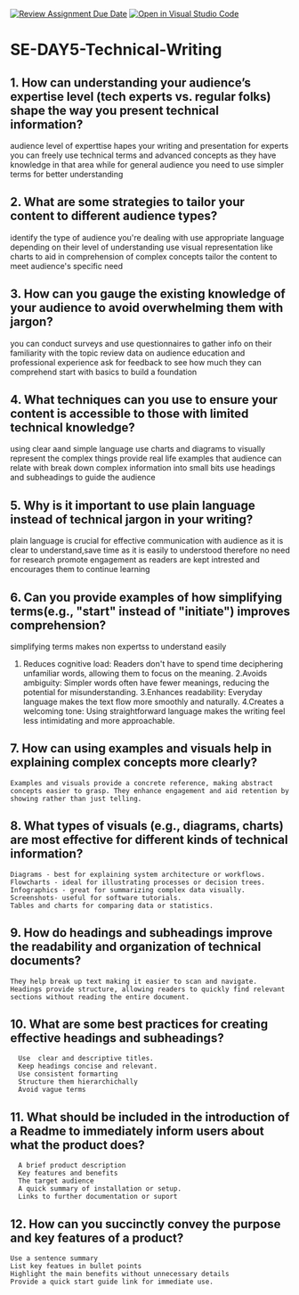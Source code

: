 [![Review Assignment Due Date](https://classroom.github.com/assets/deadline-readme-button-22041afd0340ce965d47ae6ef1cefeee28c7c493a6346c4f15d667ab976d596c.svg)](https://classroom.github.com/a/zsAR-pyY)
[![Open in Visual Studio Code](https://classroom.github.com/assets/open-in-vscode-2e0aaae1b6195c2367325f4f02e2d04e9abb55f0b24a779b69b11b9e10269abc.svg)](https://classroom.github.com/online_ide?assignment_repo_id=18587968&assignment_repo_type=AssignmentRepo)
# SE-DAY5-Technical-Writing
## 1. How can understanding your audience’s expertise level (tech experts vs. regular folks) shape the way you present technical information?
audience level of experttise hapes your writing and presentation for experts you can freely use technical terms and advanced concepts as they have knowledge in that area
while for general audience you need to use simpler terms for better understanding 
## 2. What are some strategies to tailor your content to different audience types?
identify the type of audience you're dealing with
use appropriate language depending on their level of understanding
use visual representation like charts to aid in comprehension of complex concepts
tailor the content to meet audience's specific need

## 3. How can you gauge the existing knowledge of your audience to avoid overwhelming them with jargon?
you can conduct surveys and use questionnaires to gather info on their familiarity with the topic
review data on audience education and professional experience
ask for feedback to see how much they can comprehend
start with basics to build a foundation 

## 4. What techniques can you use to ensure your content is accessible to those with limited technical knowledge?
using clear aand simple language
use charts and diagrams to visually represent the complex things
provide real life examples that audience can relate with
break down complex information into small bits
use headings and subheadings to guide the audience

## 5. Why is it important to use plain language instead of technical jargon in your writing?
plain language is crucial for effective communication with audience as it is  clear to understand,save time as it is easily to understood therefore no need for research
promote engagement as readers are kept intrested and encourages them to continue learning

## 6. Can you provide examples of how simplifying terms(e.g., "start" instead of "initiate") improves comprehension?
 simplifying terms makes non expertss to understand easily
1. Reduces cognitive load: Readers don't have to spend time deciphering unfamiliar words, allowing them to focus on the meaning.
2.Avoids ambiguity: Simpler words often have fewer meanings, reducing the potential for misunderstanding.
3.Enhances readability: Everyday language makes the text flow more smoothly and naturally.
4.Creates a welcoming tone: Using straightforward language makes the writing feel less intimidating and more approachable.


## 7. How can using examples and visuals help in explaining complex concepts more clearly?
    Examples and visuals provide a concrete reference, making abstract concepts easier to grasp. They enhance engagement and aid retention by showing rather than just telling.
## 8. What types of visuals (e.g., diagrams, charts) are most effective for different kinds of technical information?
    Diagrams - best for explaining system architecture or workflows.
    Flowcharts - ideal for illustrating processes or decision trees.
    Infographics - great for summarizing complex data visually.
    Screenshots- useful for software tutorials.
    Tables and charts for comparing data or statistics.
## 9. How do headings and subheadings improve the readability and organization of technical documents?
    They help break up text making it easier to scan and navigate. Headings provide structure, allowing readers to quickly find relevant sections without reading the entire document.
## 10. What are some best practices for creating effective headings and subheadings?
      Use  clear and descriptive titles.
      Keep headings concise and relevant.
      Use consistent formarting
      Structure them hierarchichally
      Avoid vague terms
## 11. What should be included in the introduction of a Readme to immediately inform users about what the product does?
      A brief product description
      Key features and benefits
      The target audience
      A quick summary of installation or setup.
      Links to further documentation or suport
## 12. How can you succinctly convey the purpose and key features of a product?
    Use a sentence summary
    List key featues in bullet points
    Highlight the main benefits without unnecessary details
    Provide a quick start guide link for immediate use.
